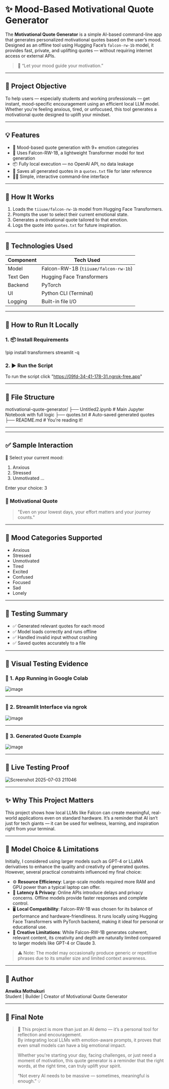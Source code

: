 # ✨ Mood-Based Motivational Quote Generator

The **Motivational Quote Generator** is a simple AI-based command-line app that generates personalized motivational quotes based on the user’s mood. Designed as an offline tool using Hugging Face’s `falcon-rw-1b` model, it provides fast, private, and uplifting quotes — without requiring internet access or external APIs.

> 🧘 “Let your mood guide your motivation.”

---

## 🎯 Project Objective

To help users — especially students and working professionals — get instant, mood-specific encouragement using an efficient local LLM model. Whether you're feeling anxious, tired, or unfocused, this tool generates a motivational quote designed to uplift your mindset.

---

## 💡 Features

- 🧠 Mood-based quote generation with 9+ emotion categories
- 🤖 Uses Falcon-RW-1B, a lightweight Transformer model for text generation
- 📦 Fully local execution — no OpenAI API, no data leakage
- 📝 Saves all generated quotes in a `quotes.txt` file for later reference
- 🧑‍💻 Simple, interactive command-line interface

---

## 🧠 How It Works

1. Loads the `tiiuae/falcon-rw-1b` model from Hugging Face Transformers.
2. Prompts the user to select their current emotional state.
3. Generates a motivational quote tailored to that emotion.
4. Logs the quote into `quotes.txt` for future inspiration.

---

## 🔧 Technologies Used

| Component     | Tech Used                      |
|---------------|-------------------------------|
| Model         | Falcon-RW-1B (`tiiuae/falcon-rw-1b`) |
| Text Gen      | Hugging Face Transformers     |
| Backend       | PyTorch                       |
| UI            | Python CLI (Terminal)         |
| Logging       | Built-in file I/O             |

---

## 🚀 How to Run It Locally

### 1. 📦 Install Requirements

!pip install transformers streamlit -q

### 2. ▶️ Run the Script

To run the script click "https://09fd-34-41-178-31.ngrok-free.app"

---

## 📁 File Structure

motivational-quote-generator/
├── Untitled2.ipynb         # Main Jupyter Notebook with full logic
├── quotes.txt              # Auto-saved generated quotes
├── README.md               # You're reading it!

---


---

## ✅ Sample Interaction

🌟 Select your current mood:
1. Anxious
2. Stressed
3. Unmotivated
...

Enter your choice: 3


### 💬 Motivational Quote
> "Even on your lowest days, your effort matters and your journey counts."

---

## 📌 Mood Categories Supported

- Anxious  
- Stressed  
- Unmotivated  
- Tired  
- Excited  
- Confused  
- Focused  
- Sad  
- Lonely  

---

## 🧪 Testing Summary

- ✅ Generated relevant quotes for each mood  
- ✅ Model loads correctly and runs offline  
- ✅ Handled invalid input without crashing  
- ✅ Saved quotes accurately to a file  

---

## 📸 Visual Testing Evidence

### 🔷 1. App Running in Google Colab

![image](https://github.com/user-attachments/assets/b19d366f-6dc5-4b35-a0d3-1d285d34773d)

---

### 🔷 2. Streamlit Interface via ngrok

![image](https://github.com/user-attachments/assets/4318bfb1-acd7-4aa5-81d5-e79ef69132cb)

---

### 🔷 3. Generated Quote Example

![image](https://github.com/user-attachments/assets/539b93fc-2b6d-4941-8689-6e40e400f459)

---
## 🧪 Live Testing Proof

![Screenshot 2025-07-03 211046](https://github.com/user-attachments/assets/3e63f60d-31ec-47b9-b1b7-7a1533147110)

---

## ✨ Why This Project Matters

This project shows how local LLMs like Falcon can create meaningful, real-world applications even on standard hardware. It’s a reminder that AI isn’t just for tech giants — it can be used for wellness, learning, and inspiration right from your terminal.

---

## 🚧 Model Choice & Limitations

Initially, I considered using larger models such as GPT-4 or LLaMA derivatives to enhance the quality and creativity of generated quotes. However, several practical constraints influenced my final choice:

- ⚙️ **Resource Efficiency**: Large-scale models required more RAM and GPU power than a typical laptop can offer.
- 🔐 **Latency & Privacy**: Online APIs introduce delays and privacy concerns. Offline models provide faster responses and complete control.
- 🖥️ **Local Compatibility**: Falcon-RW-1B was chosen for its balance of performance and hardware-friendliness. It runs locally using Hugging Face Transformers with PyTorch backend, making it ideal for personal or educational use.
- 🎨 **Creative Limitations**: While Falcon-RW-1B generates coherent, relevant content, its creativity and depth are naturally limited compared to larger models like GPT-4 or Claude 3.

> ⚠️ Note: The model may occasionally produce generic or repetitive phrases due to its smaller size and limited context awareness.

---

## 🙋 Author

**Anwika Mothukuri**  
Student | Builder | Creator of Motivational Quote Generator

---

## 🏁 Final Note

> 💬 This project is more than just an AI demo — it’s a personal tool for reflection and encouragement.  
> By integrating local LLMs with emotion-aware prompts, it proves that even small models can have a big emotional impact.  
>
> Whether you're starting your day, facing challenges, or just need a moment of motivation, this quote generator is a reminder that the right words, at the right time, can truly uplift your spirit.  
>
> “Not every AI needs to be massive — sometimes, meaningful is enough.” 💡
